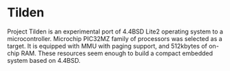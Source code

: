 Tilden
======

Project Tilden is an experimental port of 4.4BSD Lite2 operating system
to a microcontroller. Microchip PIC32MZ family of processors was
selected as a target. It is equipped with MMU with paging support,
and 512kbytes of on-chip RAM. These resources seem enough to build
a compact embedded system based on 4.4BSD.
